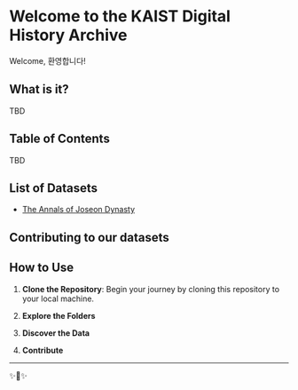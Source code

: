 # Welcome to the KAIST Digital History Archive

<!-- 환영사 만들기 -->
Welcome, 환영합니다!

## What is it?

<!-- About 만들기 -->
<!-- 이 저장소의 목적, 만든 계기, 등등 -->
TBD


## Table of Contents
<!-- 목차 만들기 -->
TBD

## List of Datasets
 - [The Annals of Joseon Dynasty](./data/01ajd/README.md)

## Contributing to our datasets
<!-- 이 저장소에 기여하는 방법 -->

## How to Use
1. **Clone the Repository**: Begin your journey by cloning this repository to your local machine.

2. **Explore the Folders**

3. **Discover the Data**

4. **Contribute**

---

✨🌟✨
